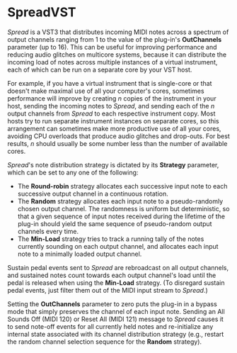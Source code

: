 # SpreadVST

*Spread* is a VST3 that distributes incoming MIDI notes across a spectrum of output channels ranging from 1 to the value of the plug-in's **OutChannels** parameter (up to 16).  This can be useful for improving performance and reducing audio glitches on multicore systems, because it can distribute the incoming load of notes across multiple instances of a virtual instrument, each of which can be run on a separate core by your VST host.

For example, if you have a virtual instrument that is single-core or that doesn't make maximal use of all your computer's cores, sometimes performance will improve by creating *n* copies of the instrument in your host, sending the incoming notes to *Spread*, and sending each of the *n* output channels from *Spread* to each respective instrument copy. Most hosts try to run separate instrument instances on separate cores, so this arrangement can sometimes make more productive use of all your cores, avoiding CPU overloads that produce audio glitches and drop-outs.  For best results, *n* should usually be some number less than the number of available cores.

*Spread*'s note distribution strategy is dictated by its **Strategy** parameter, which can be set to any one of the following:
- The **Round-robin** strategy allocates each successive input note to each successive output channel in a continuous rotation.
- The **Random** strategy allocates each input note to a pseudo-randomly chosen output channel.  The randomness is uniform but deterministic, so that a given sequence of input notes received during the lifetime of the plug-in should yield the same sequence of pseudo-random output channels every time.
- The **Min-Load** strategy tries to track a running tally of the notes currently sounding on each output channel, and allocates each input note to a minimally loaded output channel.

Sustain pedal events sent to *Spread* are rebroadcast on all output channels, and sustained notes count towards each output channel's load until the pedal is released when using the **Min-Load** strategy. (To disregard sustain pedal events, just filter them out of the MIDI input stream to *Spread*.)

Setting the **OutChannels** parameter to zero puts the plug-in in a bypass mode that simply preserves the channel of each input note. Sending an All Sounds Off (MIDI 120) or Reset All (MIDI 121) message to *Spread* causes it to send note-off events for all currently held notes and re-initialize any internal state associated with its channel distribution strategy (e.g., restart the random channel selection sequence for the **Random** strategy).
